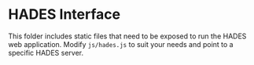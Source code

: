 # HADES Interface

This folder includes static files that need to be exposed to run the HADES web application. Modify `js/hades.js` to suit your needs and point to a specific HADES server.
